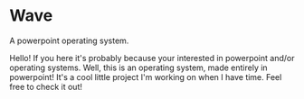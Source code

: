 # Wave
A powerpoint operating system.

Hello! If you here it's probably because your interested in powerpoint and/or operating systems. Well, this is an operating system, made entirely in powerpoint! It's a cool little project I'm working on when I have time. Feel free to check it out!
